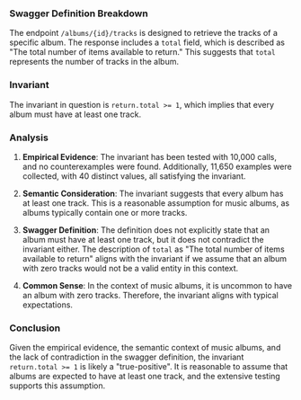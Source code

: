 ### Swagger Definition Breakdown

The endpoint `/albums/{id}/tracks` is designed to retrieve the tracks of a specific album. The response includes a `total` field, which is described as "The total number of items available to return." This suggests that `total` represents the number of tracks in the album.

### Invariant

The invariant in question is `return.total >= 1`, which implies that every album must have at least one track.

### Analysis

1. **Empirical Evidence**: The invariant has been tested with 10,000 calls, and no counterexamples were found. Additionally, 11,650 examples were collected, with 40 distinct values, all satisfying the invariant.

2. **Semantic Consideration**: The invariant suggests that every album has at least one track. This is a reasonable assumption for music albums, as albums typically contain one or more tracks.

3. **Swagger Definition**: The definition does not explicitly state that an album must have at least one track, but it does not contradict the invariant either. The description of `total` as "The total number of items available to return" aligns with the invariant if we assume that an album with zero tracks would not be a valid entity in this context.

4. **Common Sense**: In the context of music albums, it is uncommon to have an album with zero tracks. Therefore, the invariant aligns with typical expectations.

### Conclusion

Given the empirical evidence, the semantic context of music albums, and the lack of contradiction in the swagger definition, the invariant `return.total >= 1` is likely a "true-positive". It is reasonable to assume that albums are expected to have at least one track, and the extensive testing supports this assumption.
